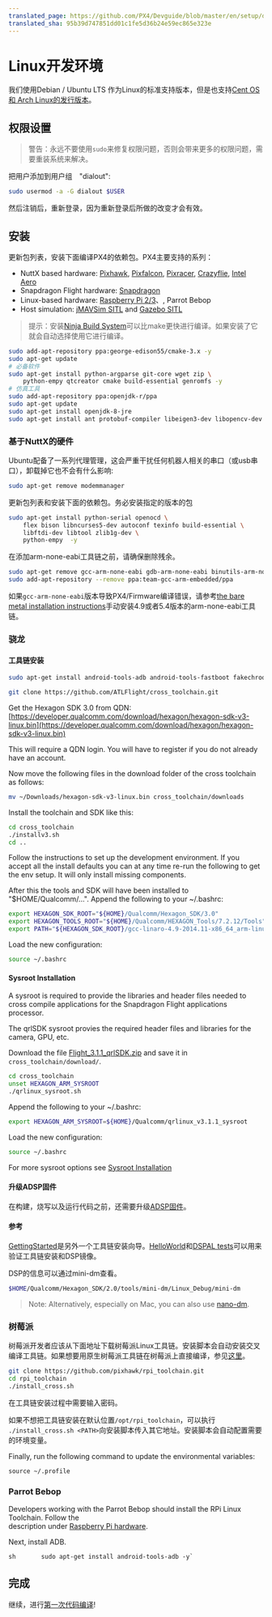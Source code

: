 ```yaml
---
translated_page: https://github.com/PX4/Devguide/blob/master/en/setup/dev_env_linux.md
translated_sha: 95b39d747851dd01c1fe5d36b24e59ec865e323e
---
```


# Linux开发环境
我们使用Debian / Ubuntu LTS 作为Linux的标准支持版本，但是也支持[Cent OS 和 Arch Linux的发行版本](../setup/dev_env_linux_boutique.md)。

## 权限设置


> 警告：永远不要使用`sudo`来修复权限问题，否则会带来更多的权限问题，需要重装系统来解决。


把用户添加到用户组　"dialout":

<div class="host-code"></div>

```sh
sudo usermod -a -G dialout $USER
```

然后注销后，重新登录，因为重新登录后所做的改变才会有效。

## 安装

更新包列表，安装下面编译PX4的依赖包。PX4主要支持的系列：

* NuttX based hardware: [Pixhawk](../flight_controller/pixhawk.md), [Pixfalcon](../flight_controller/pixfalcon.md),
  [Pixracer](../flight_controller/pixracer.md), [Crazyflie](../flight_controller/crazyflie2.md),
  [Intel Aero](../flight_controller/intel_aero.md)
* Snapdragon Flight hardware: [Snapdragon](../flight_controller/snapdragon_flight.md)
* Linux-based hardware: [Raspberry Pi 2/3](../flight_controller/raspberry_pi.md)、, Parrot Bebop
* Host simulation: [jMAVSim SITL](../simulation/sitl.md) and [Gazebo SITL](../simulation/gazebo.md)

> 提示：安装[Ninja Build System](../setup/dev_env_linux_boutique.md#ninja-build-system)可以比make更快进行编译。如果安装了它就会自动选择使用它进行编译。


<div class="host-code"></div>

```sh
sudo add-apt-repository ppa:george-edison55/cmake-3.x -y
sudo apt-get update
# 必备软件
sudo apt-get install python-argparse git-core wget zip \
    python-empy qtcreator cmake build-essential genromfs -y
# 仿真工具
sudo add-apt-repository ppa:openjdk-r/ppa
sudo apt-get update
sudo apt-get install openjdk-8-jre
sudo apt-get install ant protobuf-compiler libeigen3-dev libopencv-dev openjdk-8-jdk openjdk-8-jre clang-3.5 lldb-3.5 -y
```

### 基于NuttX的硬件

Ubuntu配备了一系列代理管理，这会严重干扰任何机器人相关的串口（或usb串口），卸载掉它也不会有什么影响:

<div class="host-code"></div>

```sh
sudo apt-get remove modemmanager
```

更新包列表和安装下面的依赖包。务必安装指定的版本的包

<div class="host-code"></div>

```sh
sudo apt-get install python-serial openocd \
    flex bison libncurses5-dev autoconf texinfo build-essential \
    libftdi-dev libtool zlib1g-dev \
    python-empy  -y
```

在添加arm-none-eabi工具链之前，请确保删除残余。

```sh
sudo apt-get remove gcc-arm-none-eabi gdb-arm-none-eabi binutils-arm-none-eabi gcc-arm-embedded
sudo add-apt-repository --remove ppa:team-gcc-arm-embedded/ppa
```

如果`gcc-arm-none-eabi`版本导致PX4/Firmware编译错误，请参考[the bare metal installation instructions](../setup/dev_env_linux_boutique.md#toolchain-installation)手动安装4.9或者5.4版本的arm-none-eabi工具链。

### 骁龙

#### 工具链安装

```sh
sudo apt-get install android-tools-adb android-tools-fastboot fakechroot fakeroot unzip xz-utils wget python python-empy -y
```

```sh
git clone https://github.com/ATLFlight/cross_toolchain.git
```


Get the Hexagon SDK 3.0 from QDN: [https://developer.qualcomm.com/download/hexagon/hexagon-sdk-v3-linux.bin](https://developer.qualcomm.com/download/hexagon/hexagon-sdk-v3-linux.bin)

This will require a QDN login. You will have to register if you do not already have an account.

Now move the following files in the download folder of the cross toolchain as follows:

```sh
mv ~/Downloads/hexagon-sdk-v3-linux.bin cross_toolchain/downloads
```

Install the toolchain and SDK like this:

```sh
cd cross_toolchain
./installv3.sh
cd ..
```

Follow the instructions to set up the development environment. If you accept all the install defaults you can at any time re-run the following to get the env setup. It will only install missing components.

After this the tools and SDK will have been installed to "$HOME/Qualcomm/...". Append the following to your ~/.bashrc:

```sh
export HEXAGON_SDK_ROOT="${HOME}/Qualcomm/Hexagon_SDK/3.0"
export HEXAGON_TOOLS_ROOT="${HOME}/Qualcomm/HEXAGON_Tools/7.2.12/Tools"
export PATH="${HEXAGON_SDK_ROOT}/gcc-linaro-4.9-2014.11-x86_64_arm-linux-gnueabihf_linux/bin:$PATH"
```

Load the new configuration:

```sh
source ~/.bashrc
```

#### Sysroot Installation

A sysroot is required to provide the libraries and header files needed to cross compile applications for the Snapdragon Flight applications processor.

The qrlSDK sysroot provies the required header files and libraries for the camera, GPU, etc.

Download the file [Flight\_3.1.1\_qrlSDK.zip](http://support.intrinsyc.com/attachments/download/690/Flight_3.1.1_qrlSDK.zip) and save it in `cross_toolchain/download/`.

```sh
cd cross_toolchain
unset HEXAGON_ARM_SYSROOT
./qrlinux_sysroot.sh
```

Append the following to your ~/.bashrc:

```sh
export HEXAGON_ARM_SYSROOT=${HOME}/Qualcomm/qrlinux_v3.1.1_sysroot
```

Load the new configuration:

```sh
source ~/.bashrc
```

For more sysroot options see [Sysroot Installation](https://github.com/ATLFlight/cross_toolchain/blob/sdk3/README.md#sysroot-installation)

#### 升级ADSP固件

在构建，烧写以及运行代码之前，还需要升级[ADSP固件](https://github.com/ATLFlight/ATLFlightDocs/blob/master/README.md)。

#### 参考

[GettingStarted](https://github.com/ATLFlight/ATLFlightDocs/blob/master/GettingStarted.md)是另外一个工具链安装向导。[HelloWorld](https://github.com/ATLFlight/HelloWorld)和[DSPAL tests](https://github.com/ATLFlight/dspal/tree/master/test/dspal_tester)可以用来验证工具链安装和DSP镜像。

DSP的信息可以通过mini-dm查看。

<div class="host-code"></div>

```sh
$HOME/Qualcomm/Hexagon_SDK/2.0/tools/mini-dm/Linux_Debug/mini-dm
```
> Note: Alternatively, especially on Mac, you can also use [nano-dm](https://github.com/kevinmehall/nano-dm).

### 树莓派

树莓派开发者应该从下面地址下载树莓派Linux工具链。安装脚本会自动安装交叉编译工具链。如果想要用原生树莓派工具链在树莓派上直接编译，参见[这里](../flight_controller/raspberry_pi.md#native-builds-optional)。

<div class="host-code"></div>

```sh
git clone https://github.com/pixhawk/rpi_toolchain.git
cd rpi_toolchain
./install_cross.sh
```

在工具链安装过程中需要输入密码。

如果不想把工具链安装在默认位置```/opt/rpi_toolchain```，可以执行``` ./install_cross.sh <PATH>```向安装脚本传入其它地址。安装脚本会自动配置需要的环境变量。

Finally, run the following command to update the environmental variables:
```
source ~/.profile
```

### Parrot Bebop

Developers working with the Parrot Bebop should install the RPi Linux Toolchain. Follow the  
description under [Raspberry Pi hardware](../flight_controller/raspberry_pi.md).

Next, install ADB.

``sh      
sudo apt-get install android-tools-adb -y` ``

## 完成

继续，进行[第一次代码编译](../setup/building_px4.md)!
